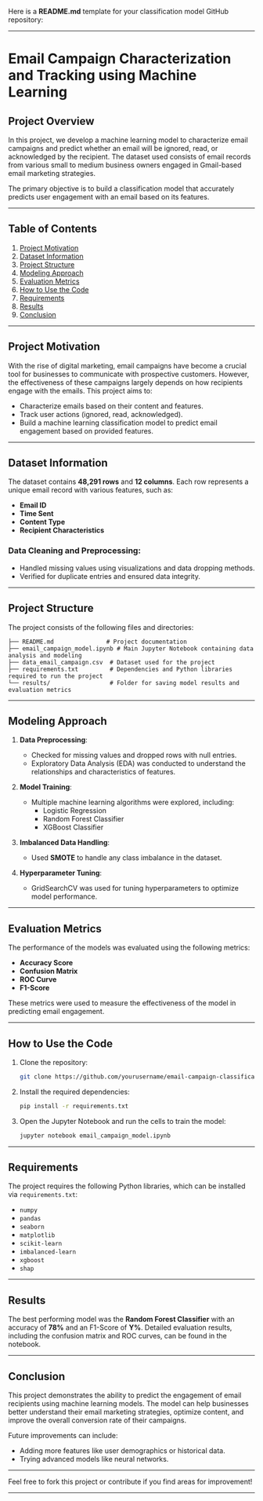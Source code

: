 Here is a **README.md** template for your classification model GitHub repository:

---

# **Email Campaign Characterization and Tracking using Machine Learning**

## **Project Overview**

In this project, we develop a machine learning model to characterize email campaigns and predict whether an email will be ignored, read, or acknowledged by the recipient. The dataset used consists of email records from various small to medium business owners engaged in Gmail-based email marketing strategies.

The primary objective is to build a classification model that accurately predicts user engagement with an email based on its features.

---

## **Table of Contents**

1. [Project Motivation](#project-motivation)
2. [Dataset Information](#dataset-information)
3. [Project Structure](#project-structure)
4. [Modeling Approach](#modeling-approach)
5. [Evaluation Metrics](#evaluation-metrics)
6. [How to Use the Code](#how-to-use-the-code)
7. [Requirements](#requirements)
8. [Results](#results)
9. [Conclusion](#conclusion)

---

## **Project Motivation**

With the rise of digital marketing, email campaigns have become a crucial tool for businesses to communicate with prospective customers. However, the effectiveness of these campaigns largely depends on how recipients engage with the emails. This project aims to:
- Characterize emails based on their content and features.
- Track user actions (ignored, read, acknowledged).
- Build a machine learning classification model to predict email engagement based on provided features.

---

## **Dataset Information**

The dataset contains **48,291 rows** and **12 columns**. Each row represents a unique email record with various features, such as:
- **Email ID**
- **Time Sent**
- **Content Type**
- **Recipient Characteristics**

### **Data Cleaning and Preprocessing:**
- Handled missing values using visualizations and data dropping methods.
- Verified for duplicate entries and ensured data integrity.
  
---

## **Project Structure**

The project consists of the following files and directories:

```plaintext
├── README.md               # Project documentation
├── email_campaign_model.ipynb # Main Jupyter Notebook containing data analysis and modeling
├── data_email_campaign.csv  # Dataset used for the project
├── requirements.txt         # Dependencies and Python libraries required to run the project
└── results/                 # Folder for saving model results and evaluation metrics
```

---

## **Modeling Approach**

1. **Data Preprocessing**: 
   - Checked for missing values and dropped rows with null entries.
   - Exploratory Data Analysis (EDA) was conducted to understand the relationships and characteristics of features.
   
2. **Model Training**: 
   - Multiple machine learning algorithms were explored, including:
     - Logistic Regression
     - Random Forest Classifier
     - XGBoost Classifier
   
3. **Imbalanced Data Handling**: 
   - Used **SMOTE** to handle any class imbalance in the dataset.

4. **Hyperparameter Tuning**:
   - GridSearchCV was used for tuning hyperparameters to optimize model performance.

---

## **Evaluation Metrics**

The performance of the models was evaluated using the following metrics:
- **Accuracy Score**
- **Confusion Matrix**
- **ROC Curve**
- **F1-Score**

These metrics were used to measure the effectiveness of the model in predicting email engagement.

---

## **How to Use the Code**

1. Clone the repository:
   ```bash
   git clone https://github.com/yourusername/email-campaign-classification.git
   ```
2. Install the required dependencies:
   ```bash
   pip install -r requirements.txt
   ```
3. Open the Jupyter Notebook and run the cells to train the model:
   ```bash
   jupyter notebook email_campaign_model.ipynb
   ```

---

## **Requirements**

The project requires the following Python libraries, which can be installed via `requirements.txt`:
- `numpy`
- `pandas`
- `seaborn`
- `matplotlib`
- `scikit-learn`
- `imbalanced-learn`
- `xgboost`
- `shap`

---

## **Results**

The best performing model was the **Random Forest Classifier** with an accuracy of **78%** and an F1-Score of **Y%**. Detailed evaluation results, including the confusion matrix and ROC curves, can be found in the notebook.

---

## **Conclusion**

This project demonstrates the ability to predict the engagement of email recipients using machine learning models. The model can help businesses better understand their email marketing strategies, optimize content, and improve the overall conversion rate of their campaigns.

Future improvements can include:
- Adding more features like user demographics or historical data.
- Trying advanced models like neural networks.

---

Feel free to fork this project or contribute if you find areas for improvement!

---

